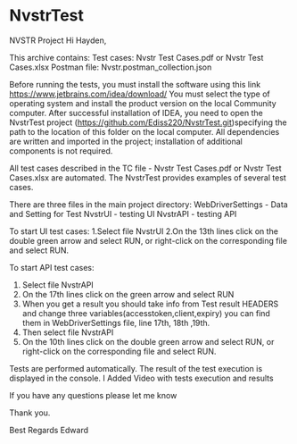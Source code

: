 # NvstrTest
NVSTR Project
Hi Hayden,

This archive contains: 
Test cases: Nvstr Test Cases.pdf or Nvstr Test Cases.xlsx
Postman file: Nvstr.postman_collection.json

Before running the tests, you must install the software using this link https://www.jetbrains.com/idea/download/ 
You must select the type of operating system and install the product version on the local Community computer.
After successful installation of IDEA, you need to open the NvstrTest project (https://github.com/Ediss220/NvstrTest.git)specifying the path to the location of this folder on the local computer.
All dependencies are written and imported in the project; installation of additional components is not required.

All test cases described in the TC file - Nvstr Test Cases.pdf or Nvstr Test Cases.xlsx are automated. The NvstrTest provides examples of several test cases.

There are three files in the main project directory: 
WebDriverSettings - Data and Setting for Test 
NvstrUI - testing UI 
NvstrAPI - testing API 

To start UI test cases:
1.Select file NvstrUI
2.On the 13th lines click on the double green arrow and select RUN, or right-click on the corresponding file and select RUN.

To start API test cases:
1. Select file NvstrAPI 
2. On the 17th lines click on the green arrow and select RUN
3. When you get a result you should take info from Test result HEADERS and change three variables(accesstoken,client,expiry) you can find them in WebDriverSettings file, line 17th, 18th ,19th.
4. Then select file NvstrAPI
5. On the 10th lines click on the double green arrow and select RUN, or right-click on the corresponding file and select RUN.

Tests are performed automatically. The result of the test execution is displayed in the console.
I Added Video with tests execution and results 

If you have any questions please let me know

Thank you.

Best Regards
Edward
